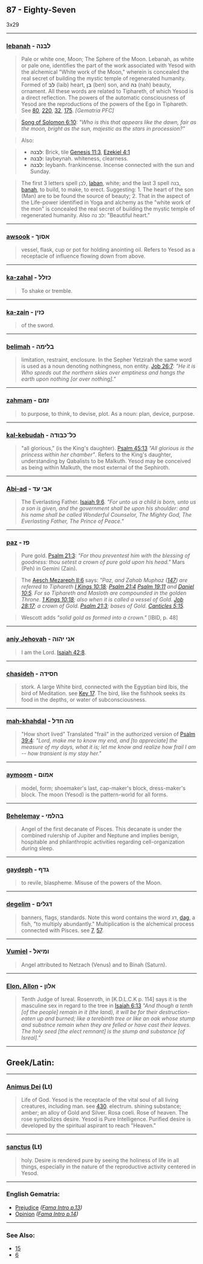 ## 87 - Eighty-Seven
3x29

---

### [lebanah](/keys/LBNH) - לבנה
> Pale or white one, Moon; The Sphere of the Moon. Lebanah, as white or pale one, identifies the part of the work associated with Yesod with the alchemical "White work of the Moon," wherein is concealed the real secret of building the mystic temple of regenerated humanity. Formed of **לב** (laib) heart, **בן** (ben) son, and **נה** (nah) beauty, ornament. All these words are related to Tiphareth, of which Yesod is a direct reflection. The powers of the automatic consciousness of Yesod are the reproductions of the powers of the Ego in Tiphareth. See [80](80), [220](220), [32](32), [175](175). *[Gematria PFC]*

> [Song of Solomon 6:10](http://biblehub.com/songs/6-10.htm): *"Who is this that appears like the dawn, fair as the moon, bright as the sun, majestic as the stars in procession?"*

> Also:

> - **לבנה**: Brick, tile [Genesis 11:3](http://biblehub.com/genesis/11-3.htm), [Ezekiel 4:1](http://biblehub.com/ezekiel/4-1.htm)
> - **לבנה**: laybeynah. whiteness, clearness.
> - **לבנה**: leybanh. frankincense. Incense connected with the sun and Sunday.

> The first 3 letters spell לבן, [laban](/keys/LBN), white; and the last 3 spell בנה, [banah](/keys/BNH), to build, to make, to erect. Suggesting: 1. The heart of the son (Man) are to be found the source of beauty; 2. That in the aspect of the Life-power identified in Yoga and alchemy as the "white work of the mon" is concealed the real secret of building the mystic temple of regenerated humanity. Also לב נה: "Beautiful heart."

---

### [awsook](/keys/ASVK) - אסוך
> vessel, flask, cup or pot for holding anointing oil. Refers to Yesod as a receptacle of influence flowing down from above.

---

### [ka-zahal](/keys/KZLL) - כזלל
> To shake or tremble.

---

### [ka-zain](/keys/KZIN) - כזין
> of the sword.

---

### [belimah](/keys/BLIMH) - בלימה
> limitation, restraint, enclosure. In the Sepher Yetzirah the same word is used as a noun denoting nothingness, non entity. [Job 26:7](http://biblehub.com/job/26-7.htm): *"He it is Who spreds out the northern skies over emptiness and hangs the earth upon nothing [or over nothing]."*

---

### [zahmam](/keys/ZMM) - זמם
> to purpose, to think, to devise, plot. As a noun: plan, device, purpose.

---

### [kal-kebudah](/keys/KL-KBVDH) - כל־כבודה
> "all glorious," (is the King's daughter). [Psalm 45:13](http://biblehub.com/psalms/45-13.htm) *"All glorious is the princess within her chamber"*. Refers to the King's daughter, understanding by Qabalists to be Malkuth. Yesod may be conceived as being within Malkuth, the most external of the Sephiroth.

---

### [Abi-ad](/keys/ABI-OD) - אבי עד
> The Everlasting Father. [Isaiah 9:6](http://biblehub.com/isaiah/9-6.htm). *"For unto us a child is born, unto us a son is given, and the government shall be upon his shoulder: and his name shall be called Wonderful Counselor, The Mighty God, The Everlasting Father, The Prince of Peace."*

---

### [paz](/keys/PZ) - פז
> Pure gold. [Psalm 21:3](http://biblehub.com/psalms/21-3.htm): *"For thou preventest him with the blessing of goodness: thou setest a crown of pure gold upon his head."* Mars (Peh) in Gemini (Zain).

> The [Aesch Mezareph II:6](http://levity.com/alchemy/aesch2.html) says: *"Paz, and Zahab Muphaz ([147](147)) are referred to Tiphareth [I Kings 10:18](http://biblehub.com/1_kings/10-18.htm); [Psalm 21:4](http://biblehub.com/psalms/21-4.htm) [Psalm 19:11](http://biblehub.com/psalms/19-11.htm) and [Daniel 10:5](http://biblehub.com/daniel/10-5.htm). For so Tiphareth and Masloth are compounded in the golden Throne. [1 Kings 10:18](http://biblehub.com/1_kings/10-18.htm); also when it is called a vessel of Gold. [Job 28:17](http://biblehub.com/job/28-17.htm); a crown of Gold. [Psalm 21:3](http://biblehub.com/psalms/21-3.htm); bases of Gold. [Canticles 5:15](http://biblehub.com/songs/5-15.htm).*

> Wescott adds *"solid gold as formed into a crown."* [IBID, p. 48]

---

### [aniy Jehovah](/keys/ANI.IHVH) - אני יהוה
> I am the Lord. [Isaiah 42:8](http://biblehub.com/isaiah/42-8.htm).

---

### [chasideh](/keys/ChSIDH) - חסידה
> stork. A large White bird, connected with the Egyptian bird Ibis, the bird of Meditation. see [Key 17](17). The bird, like the fishhook seeks its food in the depths, or water of subconsciousness.

---

### [mah-khahdal](/keys/MH.ChDL) - מה חדל
> "How short lived" Translated "frail" in the authorized version of [Psalm 39:4](http://biblehub.com/songs/39-4.htm): *"Lord, make me to know my end, and [to appreciate] the measure of my days, what it is; let me know and realize how frail I am -- how transient is my stay her."*

---

### [aymoom](/keys/AMVM) - אמום
> model, form; shoemaker's last, cap-maker's block, dress-maker's block. The moon (Yesod) is the pattern-world for all forms.

---

### [Behelemay](/keys/BHLMI) - בהלמי
> Angel of the first decanate of Pisces. This decanate is under the combined rulership of Jupiter and Neptune and implies benign, hospitable and philanthropic activities regarding cell-organization during sleep.

---

### [gaydeph](/keys/GDP) - גדף
> to revile, blaspheme. Misuse of the powers of the Moon.

---

### [degelim](/keys/DGLIM) - דגלים
> banners, flags, standards. Note this word contains the word דג, [dag](/keys/DG), a fish, "to multiply abundantly." Multiplication is the alchemical process connected with Pisces. see [7](7), [57](57).

---

### [Vumiel](/keys/VMIAL) - ומיאל
> Angel attributed to Netzach (Venus) and to Binah (Saturn).

---

### [Elon, Allon](/keys/ALVN) - אלון
> Tenth Judge of Isreal. Rosenroth, in [K.D.L.C.K p. 114] says it is the masculine sex in regard to the tree in [Isaiah 6:13](http://biblehub.com/isaiah/6-13.htm) *"And though a tenth [of the people] remain in it (the land), it will be for their destruction-eaten up and burned; like a terebinth tree or like an oak whose stump and substnce remain when they are felled or have cast their leaves. The holy seed [the elect remnant] is the stump and substance [of Isreal]."*

---

## Greek/Latin:

---

### [Animus Dei](/latin?word=Animus+Dei) (Lt)
> Life of God. Yesod is the receptacle of the vital soul of all living creatures, including man. see [430](430). electrum. shining substance; amber; an alloy of Gold and Silver. Rosa coeli. Rose of heaven. The rose symbolizes desire. Yesod is Pure Intelligence. Purified desire is developed by the spiritual aspirant to reach "Heaven."

---

### [sanctus](/latin?word=sanctus) (Lt)
> holy. Desire is rendered pure by seeing the holiness of life in all things, especially in the nature of the reproductive activity centered in Yesod.

---

### English Gematria:

- [Prejudice](/english?word=Prejudice) *([Fama Intro p.13](https://archive.org/stream/fameconfessionof00vaug#page/n13))*
- [Opinion](/english?word=Opinion) *([Fama Intro p.14](https://archive.org/stream/fameconfessionof00vaug#page/n14))*

---

### See Also:

- [15](15)
- [6](6)
